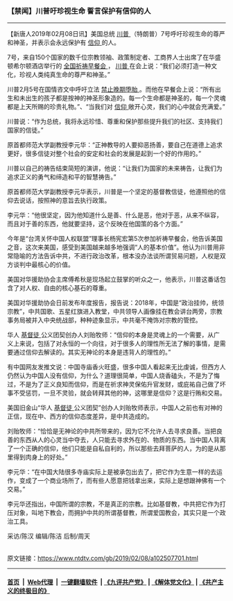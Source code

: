### 【禁闻】川普吁珍视生命 誓言保护有信仰的人
------------------------

<div class="post_content">
 <p>
  【新唐人2019年02月08日讯】美国总统
  <a href="https://www.ntdtv.com/gb/川普.htm">
   川普
  </a>
  （特朗普）7号呼吁珍视生命的尊严和神圣，并表示会永远保护有
  <a href="https://www.ntdtv.com/gb/信仰.htm">
   信仰
  </a>
  的人。
 </p>
 <p>
  7号，来自150个国家的数千位宗教领袖、政策制定者、工商界人士出席了在华盛顿希尔顿酒店举行的
  <a href="https://www.ntdtv.com/gb/全国祈祷早餐会.htm">
   全国祈祷早餐会
  </a>
  ，
  <a href="https://www.ntdtv.com/gb/川普.htm">
   川普
  </a>
  在会上说：“我们必须打造一种文化，珍视人类纯真生命的尊严和神圣。”
 </p>
 <p>
  川普2月5号在国情咨文中呼吁立法
  <a href="https://www.ntdtv.com/gb/禁止晚期堕胎.htm">
   禁止晚期堕胎
  </a>
  。而他在早餐会上说：“所有出生和未出生的孩子都是按神的神圣形象造的。每一个生命都是神圣的，每一个灵魂都是上天所赐的珍贵礼物。”、“当我们对
  <a href="https://www.ntdtv.com/gb/信仰.htm">
   信仰
  </a>
  敞开心灵，我们的心中就会充满爱。”
 </p>
 <p>
  川普说：“作为总统，我将永远珍惜、尊重和保护那些提升我们的社区、支持我们国家的信徒。”
 </p>
 <p>
  原首都师范大学副教授李元华：“正神教导的人要抑恶扬善，要自己在道德上追求更好，很多信徒对整个社会的安定和社会的发展是起到一个好的作用的。”
 </p>
 <p>
  川普以自己的祷告结束简短的演讲，他说：“让我们为国家的未来祷告，让我们为追求正义的勇气和缔造和平的智慧祷告。”
 </p>
 <p>
  原首都师范大学副教授李元华表示，川普是一个坚定的基督教信徒，他遵照他的信仰去说话，按照神的意旨去执行政策。
 </p>
 <p>
  李元华：“他很坚定，因为他知道什么是善、什么是恶，他对于恶，从来不纵容，而且对于善的东西，他就要坚持，这个反映在他国策的各个方面。”
 </p>
 <p>
  今年是“台湾关怀中国人权联盟”理事长杨宪宏第5次参加祈祷早餐会，他告诉美国之音，这次来美国，感受到美国越来越多地强调“人的基本价值”。他认为川普用非常隐喻的方法告诉中共，不进行政治改革，根本没办法谈所谓贸易问题，人权是双方谈判中最核心的价值。
 </p>
 <p>
  美国对华援助协会主席傅希秋是现场起立鼓掌的听众之一，他表示，川普这番话包含了对人权、自由的核心基石的尊重。
 </p>
 <p>
  美国对华援助协会日前发布年度报告，报告说：2018年，中国是“政治挂帅，统领宗教”，中共国歌、五星红旗进入教堂，中共领导人画像挂在教会讲台两旁，宗教事务局被并入中央统战部，种种迹象显示，中共毫不掩饰对宗教的管控。
 </p>
 <p>
  华人
  <a href="https://www.ntdtv.com/gb/基督徒.htm">
   基督徒
  </a>
  公义团契创办人刘贻牧师：“信仰的本身是灵魂上的一个需要，从广义上来说，包括了对永恒的一个向往，对于很多人的理性所无法了解的事情，是需要通过信仰去解读的。其实无神论的本身是违背人的理性的。”
 </p>
 <p>
  有中国网友发推文说：中国寺庙香火旺盛，很多中国人看起来无比虔诚，但西方人仍然认为中国人没有信仰，为什么？道理很简单，中国人烧香磕头，不是为了悔过，不是为了正义良知而信仰，而是在祈求神灵保佑升官发财，或庇祐自己做了坏事不受惩罚，一旦不灵验，就会转拜其他的神，这哪里是信仰？这是行贿和交易。
 </p>
 <p>
  美国旧金山“华人
  <a href="https://www.ntdtv.com/gb/基督徒.htm">
   基督徒
  </a>
  公义团契”创办人刘贻牧师表示，中国人之前也有对神的正信，现在中、西方的信仰态度差异，是中共造成的。
 </p>
 <p>
  刘贻牧师：“恰恰是无神论的中共所带来的，因为它不允许人去寻求良善。当把良善的东西从人的心灵当中夺去，人只能去寻求外在的、物质的东西。当中国人背离了一个正确的信仰，他们只能是自私自利的，所以那些去拜菩萨的人，为的是从那里得到肉身上的好处。”
 </p>
 <p>
  李元华：“在中国大陆很多寺庙实际上是被承包出去了，把它作为生意一样的去运作，变成了一个商业场所了，而有些人愿意把钱拿出来，实际上是想跟神佛有一个交易。”
 </p>
 <p>
  李元华还指出，中国所谓的宗教，不是真正的宗教。比如基督教，中共把它作为打压对象，叫地下教会，而拥护中共的所谓基督教，所谓爱国教会，其实只是一个政治工具。
 </p>
 <p>
  采访/陈汉 编辑/陈洁 后制/周天
 </p>
 <p>
 </p>
 <div class="single_ad">
 </div>
</div>

<br/>原文链接：https://www.ntdtv.com/gb/2019/02/08/a102507701.html


------------------------
#### [首页](https://github.com/gfw-breaker/banned-news/blob/master/README.md) &nbsp;|&nbsp; [Web代理](https://github.com/labour-camp/helloworld) &nbsp;|&nbsp; [一键翻墙软件](https://github.com/gfw-breaker/nogfw/blob/master/README.md) &nbsp;| [《九评共产党》](https://github.com/gfw-breaker/9ping.md/blob/master/README.md#九评之一评共产党是什么) | [《解体党文化》](https://github.com/gfw-breaker/jtdwh.md/blob/master/README.md) | [《共产主义的终极目的》](https://github.com/gfw-breaker/gczydzjmd.md/blob/master/README.md)

